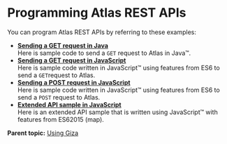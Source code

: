 # Programming Atlas REST APIs

You can program Atlas REST APIs by referring to these examples:

-   **[Sending a GET request in Java](../topics/atlas-getrequestinjava.md)**  
Here is sample code to send a `GET` request to Atlas in Java™.
-   **[Sending a GET request in JavaScript](../topics/atlas-getrequestsinjavascript.md)**  
Here is sample code written in JavaScript™ using features from ES6 to send a `GET`request to Atlas.
-   **[Sending a POST request in JavaScript](../topics/atlas-postrequestinjavascript.md)**  
Here is sample code written in JavaScript™ using features from ES6 to send a `POST` request to Atlas.
-   **[Extended API sample in JavaScript](../topics/atlas-extendedapisample.md)**  
Here is an extended API sample that is written using JavaScript™ with features from ES62015 \(map\).

**Parent topic:** [Using Giza](../topics/using.md)
